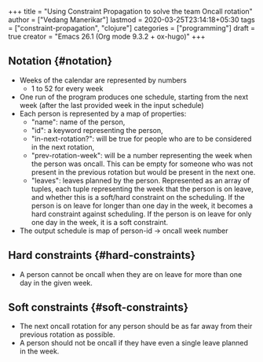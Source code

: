 +++
title = "Using Constraint Propagation to solve the team Oncall rotation"
author = ["Vedang Manerikar"]
lastmod = 2020-03-25T23:14:18+05:30
tags = ["constraint-propagation", "clojure"]
categories = ["programming"]
draft = true
creator = "Emacs 26.1 (Org mode 9.3.2 + ox-hugo)"
+++

## Notation {#notation}

-   Weeks of the calendar are represented by numbers
    -   1 to 52 for every week
-   One run of the program produces one schedule, starting from the next week (after the last provided week in the input schedule)
-   Each person is represented by a map of properties:
    -   "name": name of the person,
    -   "id": a keyword representing the person,
    -   "in-next-rotation?": will be true for people who are to be considered in the next rotation,
    -   "prev-rotation-week": will be a number representing the week when the person was oncall. This can be empty for someone who was not present in the previous rotation but would be present in the next one.
    -   "leaves": leaves planned by the person. Represented as an array of tuples, each tuple representing the week that the person is on leave, and whether this is a soft/hard constraint on the scheduling. If the person is on leave for longer than one day in the week, it becomes a hard constraint against scheduling. If the person is on leave for only one day in the week, it is a soft constraint.
-   The output schedule is map of person-id -> oncall week number


## Hard constraints {#hard-constraints}

-   A person cannot be oncall when they are on leave for more than one day in the given week.


## Soft constraints {#soft-constraints}

-   The next oncall rotation for any person should be as far away from their previous rotation as possible.
-   A person should not be oncall if they have even a single leave planned in the week.
